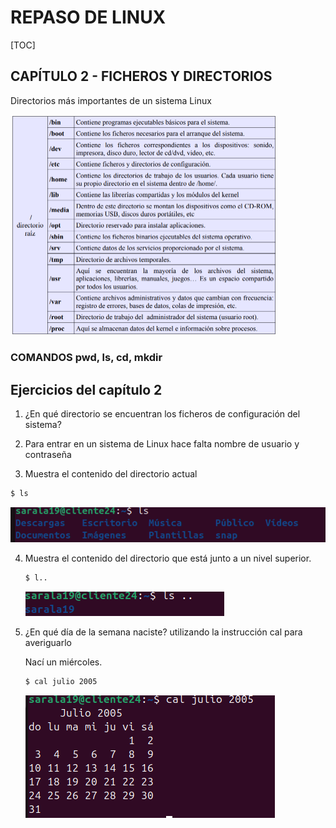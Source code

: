 # REPASO DE LINUX

[TOC]

## CAPÍTULO 2 - FICHEROS Y DIRECTORIOS

Directorios más importantes de un sistema Linux

<img src="./REPASO%20DE%20LINUX.assets/image-20250925170301076.png" alt="image-20250925170301076" style="zoom: 50%;" />

### COMANDOS pwd, ls, cd, mkdir

## Ejercicios del capítulo 2

1. ¿En qué directorio se encuentran los ficheros de configuración del sistema?
2. Para entrar en un sistema de Linux hace falta nombre de usuario y contraseña

3. Muestra el contenido del directorio actual

```bash
$ ls
```

![image-20250925171110119](./REPASO%20DE%20LINUX.assets/image-20250925171110119.png)

4. Muestra el contenido del directorio que está junto a un nivel superior.

   ```bash
   $ l..
   ```

   ![image-20250925172345203](./REPASO%20DE%20LINUX.assets/image-20250925172345203.png)

5. ¿En qué día de la semana naciste? utilizando la instrucción cal para averiguarlo

   Nací un miércoles.

   ```bash
   $ cal julio 2005
   ```

   ![image-20250925172919765](./REPASO%20DE%20LINUX.assets/image-20250925172919765.png)

